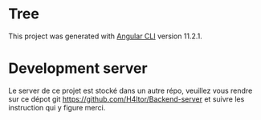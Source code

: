 # Tree

This project was generated with [Angular CLI](https://github.com/angular/angular-cli) version 11.2.1.

# Development server

Le server de ce projet est stocké dans un autre répo, veuillez vous rendre sur ce dépot git https://github.com/H4ltor/Backend-server et suivre les instruction qui y figure merci.



